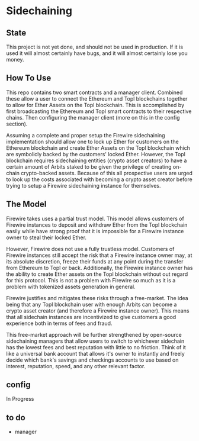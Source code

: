 # Sidechaining
## State
This project is not yet done, and should not be used in production. If it is used it will almost certainly have bugs, and it will almost certainly lose you money. 
## How To Use
This repo contains two smart contracts and a manager client. Combined these allow a user to connect the Ethereum and Topl blockchains together to allow for Ether Assets on the Topl blockchain. This is accomplished by first broadcasting the Ethereum and Topl smart contracts to their respective chains. Then configuring the manager client (more on this in the config section).

Assuming a complete and proper setup the Firewire sidechaining implementation should allow one to lock up Ether for customers on the Ethereum blockchain and create Ether Assets on the Topl blockchain which are symbolicly backed by the customers' locked Ether. However, the Topl blockchain requires sidechaining entities (crypto asset creators) to have a certain amount of Arbits staked to be given the privilege of creating on-chain crypto-backed assets. Because of this all prospective users are urged to look up the costs associated with becoming a crypto asset creator before trying to setup a Firewire sidechaining instance for themselves.
## The Model
Firewire takes uses a partial trust model. This model allows customers of Firewire instances to deposit and withdraw Ether from the Topl blockchain easily while have strong proof that it is impossible for a Firewire instance owner to steal their locked Ether.

However, Firewire does not use a fully trustless model. Customers of Firewire instances still accept the risk that a Firewire instance owner may, at its absolute discretion, freeze their funds at any point during the transfer from Ethereum to Topl or back. Additionally, the Firewire instance owner has the ability to create Ether assets on the Topl blockchain without out regard for this protocol. This is not a problem with Firewire so much as it is a problem with tokenized assets generation in general.

Firewire justifies and mitigates these risks through a free-market. The idea being that any Topl blockchain user with enough Arbits can become a crypto asset creator (and therefore a Firewire instance owner). This means that all sidechain instances are incentivized to give customers a good experience both in terms of fees and fraud.

This free-market approach will be further strengthened by open-source sidechaining managers that allow users to switch to whichever sidechain has the lowest fees and best reputation with little to no friction. Think of it like a universal bank account that allows it's owner to instantly and freely decide which bank's savings and checkings accounts to use based on interest, reputation, speed, and any other relevant factor.
## config
In Progress

## to do
- manager


